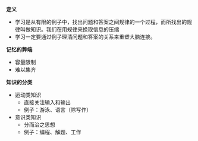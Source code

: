 **定义**

* 学习是从有限的例子中，找出问题和答案之间规律的一个过程，而所找出的规律叫做知识。我们在用规律来换取信息的压缩
* 学习一定要通过例子理清问题和答案的关系来重塑大脑连接。


**记忆的弊端**

* 容量限制
* 难以集齐

**知识的分类**

* 运动类知识
    * 直接关注输入和输出
    * 例子：游泳、语言（除写作）
* 意识类知识
    * 分而治之思想
    * 例子：编程、解题、工作